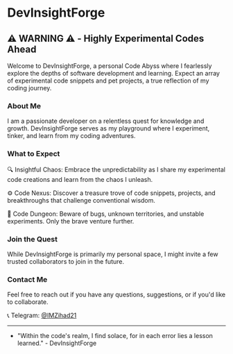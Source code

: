 # DevInsightForge

## ⚠️ WARNING ⚠️ - Highly Experimental Codes Ahead

Welcome to DevInsightForge, a personal Code Abyss where I fearlessly explore the depths of software development and learning. Expect an array of experimental code snippets and pet projects, a true reflection of my coding journey.

### About Me

I am a passionate developer on a relentless quest for knowledge and growth. DevInsightForge serves as my playground where I experiment, tinker, and learn from my coding adventures.

### What to Expect

🔍 Insightful Chaos: Embrace the unpredictability as I share my experimental code creations and learn from the chaos I unleash.

⚙️ Code Nexus: Discover a treasure trove of code snippets, projects, and breakthroughs that challenge conventional wisdom.

🚨 Code Dungeon: Beware of bugs, unknown territories, and unstable experiments. Only the brave venture further.

### Join the Quest

While DevInsightForge is primarily my personal space, I might invite a few trusted collaborators to join in the future.

### Contact Me

Feel free to reach out if you have any questions, suggestions, or if you'd like to collaborate.

📞 Telegram: [@IMZihad21](https://t.me/imzihad21)

---

- "Within the code's realm, I find solace, for in each error lies a lesson learned." - DevInsightForge

